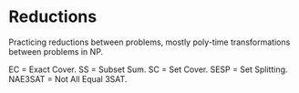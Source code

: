 # Reductions

Practicing reductions between problems, mostly poly-time transformations between problems in NP.

EC = Exact Cover.
SS = Subset Sum.
SC = Set Cover.
SESP = Set Splitting.
NAE3SAT = Not All Equal 3SAT.
